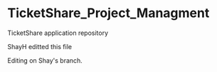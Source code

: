 # TicketShare_Project_Managment
TicketShare application repository


ShayH editted this file

Editing on Shay's branch.
